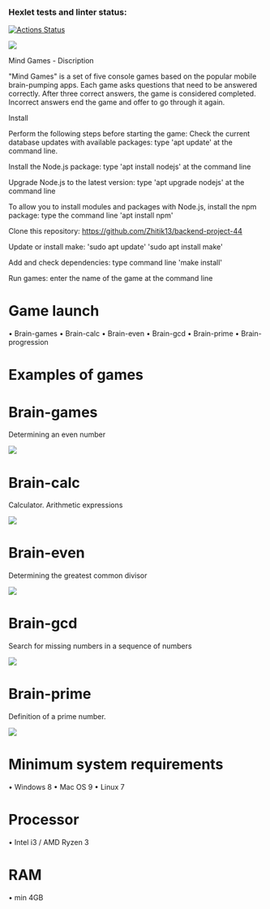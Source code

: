 ### Hexlet tests and linter status:

[![Actions Status](https://github.com/Zhitik13/backend-project-44/workflows/hexlet-check/badge.svg)](https://github.com/Zhitik13/backend-project-44/actions)

<a href="https://codeclimate.com/github/Zhitik13/backend-project-44/maintainability"><img src="https://api.codeclimate.com/v1/badges/8d4906076fcd0a0cdba2/maintainability" /></a>

Mind Games - Discription

"Mind Games" is a set of five console games based on the popular mobile brain-pumping apps. Each game asks questions that need to be answered correctly. After three correct answers, the game is considered completed. Incorrect answers end the game and offer to go through it again.

Install

Perform the following steps before starting the game:
Check the current database updates with available packages: type 'apt update' at the command line.

Install the Node.js package: type 'apt install nodejs' at the command line

Upgrade Node.js to the latest version: type 'apt upgrade nodejs' at the command line

To allow you to install modules and packages with Node.js, install the npm package: type the command line 'apt install npm'

Clone this repository: https://github.com/Zhitik13/backend-project-44

Update or install make:
'sudo apt update'
'sudo apt install make'

Add and check dependencies: type command line 'make install'

Run games: enter the name of the game at the command line

# Game launch

• Brain-games
• Brain-calc
• Brain-even
• Brain-gcd
• Brain-prime
• Brain-progression

# Examples of games

# Brain-games

Determining an even number

<a href="https://asciinema.org/a/521451" target="_blank"><img src="https://asciinema.org/a/521451.svg" /></a>

# Brain-calc

Calculator. Arithmetic expressions

<a href="https://asciinema.org/a/521846" target="_blank"><img src="https://asciinema.org/a/521846.svg" /></a>

# Brain-even

Determining the greatest common divisor

<a href="https://asciinema.org/a/521957" target="_blank"><img src="https://asciinema.org/a/521957.svg" /></a>

# Brain-gcd

Search for missing numbers in a sequence of numbers

<a href="https://asciinema.org/a/521967" target="_blank"><img src="https://asciinema.org/a/521967.svg" /></a>

# Brain-prime

Definition of a prime number.

<a href="https://asciinema.org/a/521968" target="_blank"><img src="https://asciinema.org/a/521968.svg" /></a>

# Minimum system requirements

• Windows 8
• Mac OS 9
• Linux 7

# Processor

• Intel i3 / AMD Ryzen 3

# RAM

• min 4GB
